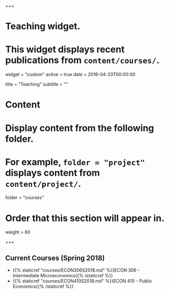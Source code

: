 +++
# Teaching widget.
# This widget displays recent publications from `content/courses/`.
widget = "custom"
active = true
date = 2016-04-20T00:00:00

title = "Teaching"
subtitle = ""

# Content
# Display content from the following folder.
# For example, `folder = "project"` displays content from `content/project/`.
folder = "courses"

# Order that this section will appear in.
weight = 60

+++

## Current Courses (Spring 2018)

* {{% staticref "courses/ECON306S2018.md" %}}ECON 306 - Intermediate Microeconomics{{% /staticref %}} 
* {{% staticref "courses/ECON410S2018.md" %}}ECON 410 - Public Economics{{% /staticref %}} 
